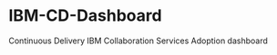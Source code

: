 IBM-CD-Dashboard
================

Continuous Delivery IBM Collaboration Services Adoption dashboard
